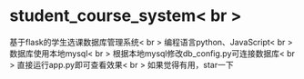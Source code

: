 # student_course_system< br >
基于flask的学生选课数据库管理系统< br >
编程语言python、JavaScript< br >
数据库使用本地mysql< br >
根据本地mysql修改db_config.py可连接数据库< br >
直接运行app.py即可查看效果< br >
如果觉得有用，star一下
